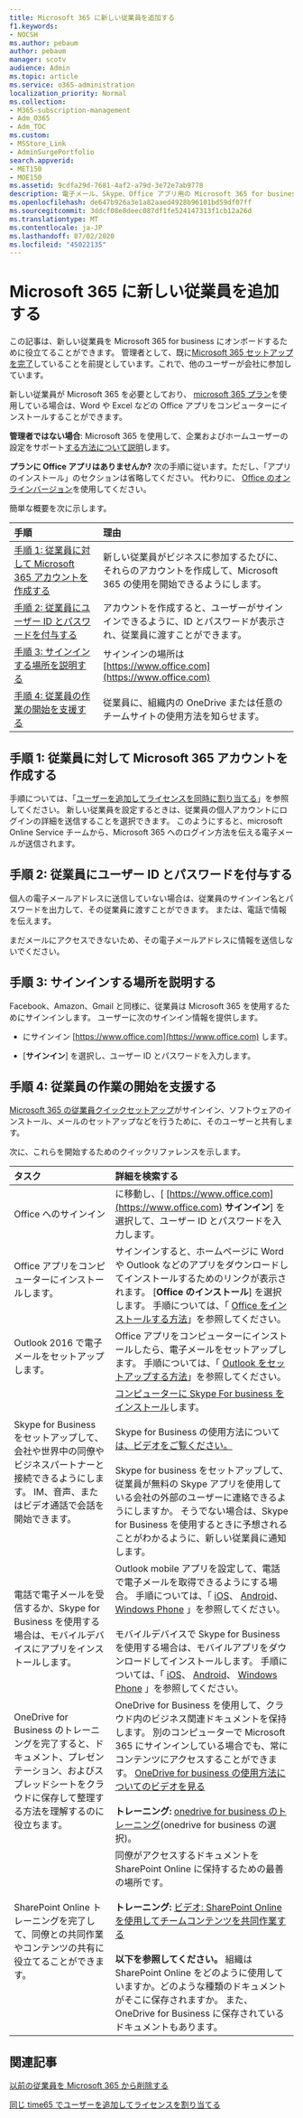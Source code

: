 ```yaml
---
title: Microsoft 365 に新しい従業員を追加する
f1.keywords:
- NOCSH
ms.author: pebaum
author: pebaum
manager: scotv
audience: Admin
ms.topic: article
ms.service: o365-administration
localization_priority: Normal
ms.collection:
- M365-subscription-management
- Adm_O365
- Adm_TOC
ms.custom:
- MSStore_Link
- AdminSurgePortfolio
search.appverid:
- MET150
- MOE150
ms.assetid: 9cdfa29d-7681-4af2-a79d-3e72e7ab9778
description: 電子メール、Skype、Office アプリ用の Microsoft 365 for business に新しい従業員を追加します。
ms.openlocfilehash: de647b926a3e1a82aaed4928b96101bd59df07ff
ms.sourcegitcommit: 3ddcf08e8deec087df1fe524147313f1cb12a26d
ms.translationtype: MT
ms.contentlocale: ja-JP
ms.lasthandoff: 07/02/2020
ms.locfileid: "45022135"
---
```

# <a name="add-a-new-employee-to-microsoft-365"></a>Microsoft 365 に新しい従業員を追加する

この記事は、新しい従業員を Microsoft 365 for business にオンボードするために役立てることができます。 管理者として、既に[Microsoft 365 セットアップを完了](../setup/setup.md)していることを前提としています。これで、他のユーザーが会社に参加しています。
  
新しい従業員が Microsoft 365 を必要としており、 [microsoft 365 プラン](https://products.office.com/business/compare-office-365-for-business-plans)を使用している場合は、Word や Excel などの Office アプリをコンピューターにインストールすることができます。 
  
 **管理者ではない場合**: Microsoft 365 を使用して、企業およびホームユーザーの設定をサポート[する方法について説明](https://support.microsoft.com/office/396b8d9e-e118-42d0-8a0d-87d1f2f055fb)します。 
  
 **プランに Office アプリはありませんか?** 次の手順に従います。ただし、「アプリのインストール」のセクションは省略してください。 代わりに、 [Office のオンラインバージョン](https://support.microsoft.com/office/91a4ec74-67fe-4a84-a268-f6bdf3da1804)を使用してください。 
  
簡単な概要を次に示します。 
  
|**手順**|**理由**|
|:-----|:-----|
|[手順 1: 従業員に対して Microsoft 365 アカウントを作成する](#step-1-create-a-microsoft-365-account-for-the-employee) <br/> |新しい従業員がビジネスに参加するたびに、それらのアカウントを作成して、Microsoft 365 の使用を開始できるようにします。  <br/> |
|[手順 2: 従業員にユーザー ID とパスワードを付与する](#step-2-give-the-employee-their-user-id-and-password) <br/> |アカウントを作成すると、ユーザーがサインインできるように、ID とパスワードが表示され、従業員に渡すことができます。  <br/> |
|[手順 3: サインインする場所を説明する](#step-3-explain-where-to-sign-in) <br/> |サインインの場所は[https://www.office.com](https://www.office.com) <br/> |
|[手順 4: 従業員の作業の開始を支援する](#step-4-help-your-employee-get-started) <br/> |従業員に、組織内の OneDrive または任意のチームサイトの使用方法を知らせます。  <br/> |
   
## <a name="step-1-create-a-microsoft-365-account-for-the-employee"></a>手順 1: 従業員に対して Microsoft 365 アカウントを作成する


手順については、「[ユーザーを追加してライセンスを同時に割り当てる](add-users.md)」を参照してください。 新しい従業員を設定するときは、従業員の個人アカウントにログインの詳細を送信することを選択できます。 このようにすると、microsoft Online Service チームから、Microsoft 365 へのログイン方法を伝える電子メールが送信されます。
  
## <a name="step-2-give-the-employee-their-user-id-and-password"></a>手順 2: 従業員にユーザー ID とパスワードを付与する


個人の電子メールアドレスに送信していない場合は、従業員のサインイン名とパスワードを出力して、その従業員に渡すことができます。 または、電話で情報を伝えます。
  
まだメールにアクセスできないため、その電子メールアドレスに情報を送信しないでください。
  
## <a name="step-3-explain-where-to-sign-in"></a>手順 3: サインインする場所を説明する 


Facebook、Amazon、Gmail と同様に、従業員は Microsoft 365 を使用するためにサインインします。 ユーザーに次のサインイン情報を提供します。
  
- にサインイン [https://www.office.com](https://www.office.com) します。
    
- [**サインイン**] を選択し、ユーザー ID とパスワードを入力します。
    
## <a name="step-4-help-your-employee-get-started"></a>手順 4: 従業員の作業の開始を支援する


[Microsoft 365 の従業員クイックセットアップ](https://support.microsoft.com/office/b9700090-ce64-4046-ab92-ce8488a7bc0f)がサインイン、ソフトウェアのインストール、メールのセットアップなどを行うために、そのユーザーと共有します。 
  
次に、これらを開始するためのクイックリファレンスを示します。
  
|**タスク**|**詳細を検索する**|
|:-----|:-----|
|Office へのサインイン  <br/> |に移動し、[ [https://www.office.com](https://www.office.com) **サインイン**] を選択して、ユーザー ID とパスワードを入力します。  <br/> |
|Office アプリをコンピューターにインストールします。  <br/><br/> |サインインすると、ホームページに Word や Outlook などのアプリをダウンロードしてインストールするためのリンクが表示されます。  [**Office のインストール**] を選択します。         手順については、「 [Office をインストールする方法](https://support.microsoft.com/office/4414eaaf-0478-48be-9c42-23adc4716658)」を参照してください。  <br/> |
|Outlook 2016 で電子メールをセットアップします。  <br/> |Office アプリをコンピューターにインストールしたら、電子メールをセットアップします。 手順については、「 [Outlook をセットアップする方法](https://support.microsoft.com/office/6e27792a-9267-4aa4-8bb6-c84ef146101b)」を参照してください。  <br/> |
|Skype for Business をセットアップして、会社や世界中の同僚やビジネスパートナーと接続できるようにします。 IM、音声、またはビデオ通話で会話を開始できます。  <br/> |[コンピューターに Skype For business をインストール](https://support.microsoft.com/office/8a0d4da8-9d58-44f9-9759-5c8f340cb3fb)します。  <br/> <br/>Skype for Business の使用方法について[は、ビデオをご覧ください。](https://support.microsoft.com/office/3a21eca4-434d-41f1-ab06-3d4a268573b7) <br/> <br/>Skype for business をセットアップして、従業員が無料の Skype アプリを使用している会社の外部のユーザーに連絡できるようにしますか。 そうでない場合は、Skype for Business を使用するときに予想されることがわかるように、新しい従業員に通知します。  <br/> |
|電話で電子メールを受信するか、Skype for Business を使用する場合は、モバイルデバイスにアプリをインストールします。  <br/> |Outlook mobile アプリを設定して、電話で電子メールを取得できるようにする場合。 手順については、「 [iOS](https://support.microsoft.com/office/b2de2161-cc1d-49ef-9ef9-81acd1c8e234)、 [Android](https://support.microsoft.com/office/886db551-8dfa-4fd5-b835-f8e532091872)、 [Windows Phone](https://support.microsoft.com/office/181a112a-be92-49ca-ade5-399264b3d417) 」を参照してください。 <br/> <br/>モバイルデバイスで Skype for Business を使用する場合は、モバイルアプリをダウンロードしてインストールします。 手順については、「 [iOS](https://support.microsoft.com/office/3239c8a3-cf55-4ff0-a967-5de51911c049#OS_Type=iOS)、 [Android](https://support.microsoft.com/office/4d1b7dfa-5b0b-4868-bae5-25947fb99e6e#OS_Type=Android)、 [Windows Phone](https://support.microsoft.com/office/4d1b7dfa-5b0b-4868-bae5-25947fb99e6e#OS_Type=Windows_Phone) 」を参照してください。 <br/> |
|OneDrive for Business のトレーニングを完了すると、ドキュメント、プレゼンテーション、およびスプレッドシートをクラウドに保存して整理する方法を理解するのに役立ちます。  <br/> |OneDrive for Business を使用して、クラウド内のビジネス関連ドキュメントを保持します。 別のコンピューターで Microsoft 365 にサインインしている場合でも、常にコンテンツにアクセスすることができます。 [OneDrive for business の使用方法についてのビデオを見る](https://support.microsoft.com/office/b30da4eb-ddd2-44b6-943b-e6fbfc6b8dde) <br/><br/> **トレーニング:** [onedrive for business のトレーニング](https://support.microsoft.com/office/1f608184-b7e6-43ca-8753-2ff679203132)(onedrive for business の選択)。  <br/> |
|SharePoint Online トレーニングを完了して、同僚との共同作業やコンテンツの共有に役立てることができます。  <br/> |同僚がアクセスするドキュメントを SharePoint Online に保持するための最善の場所です。  <br/> <br/>**トレーニング:** [ビデオ: SharePoint Online を使用してチームコンテンツを共同作業する](https://support.microsoft.com/office/c17b6824-cc22-478f-8757-497cc6b57121) <br/><br/> **以下を参照してください。** 組織は SharePoint Online をどのように使用していますか。どのような種類のドキュメントがそこに保存されますか。 また、OneDrive for Business に保存されているドキュメントもあります。  <br/> |

## <a name="related-articles"></a>関連記事

[以前の従業員を Microsoft 365 から削除する](remove-former-employee.md)
  
[同じ time65 でユーザーを追加してライセンスを割り当てる](add-users.md)
